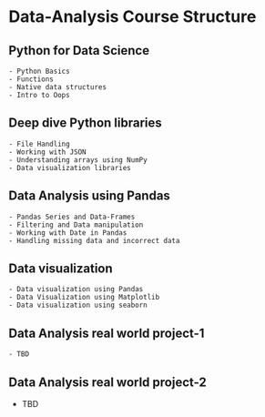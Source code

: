 # Data-Analysis Course Structure

## Python for Data Science
    - Python Basics
    - Functions
    - Native data structures
    - Intro to Oops    

## Deep dive Python libraries
    - File Handling
    - Working with JSON
    - Understanding arrays using NumPy
    - Data visualization libraries

## Data Analysis using Pandas
    - Pandas Series and Data-Frames
    - Filtering and Data manipulation
    - Working with Date in Pandas
    - Handling missing data and incorrect data

## Data visualization
    - Data visualization using Pandas
    - Data Visualization using Matplotlib
    - Data visualization using seaborn    

## Data Analysis real world project-1
    - TBD

## Data Analysis real world project-2
   - TBD
